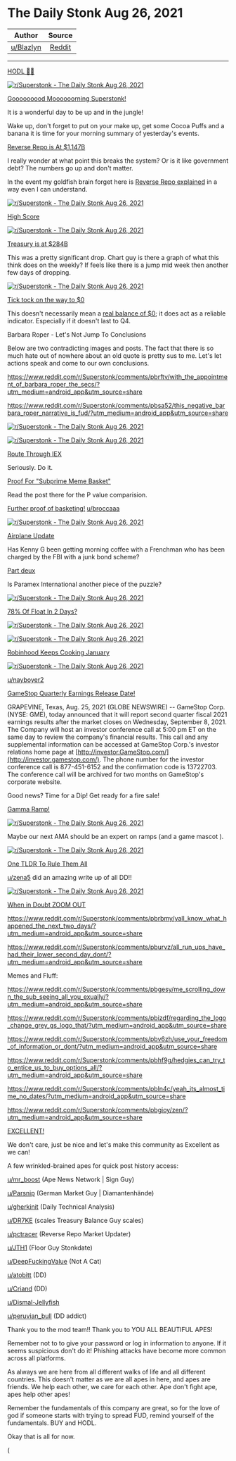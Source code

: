 The Daily Stonk Aug 26, 2021
============================

| Author       | Source       | 
| :-------------: |:-------------:|
|  [u/Blazlyn](https://www.reddit.com/user/Blazlyn/) | [Reddit](https://www.reddit.com/r/Superstonk/comments/pbx6zz/the_daily_stonk_aug_26_2021/) | 

---

[HODL 💎🙌](https://www.reddit.com/r/Superstonk/search?q=flair_name%3A%22HODL%20%F0%9F%92%8E%F0%9F%99%8C%22&restrict_sr=1)

[![r/Superstonk - The Daily Stonk Aug 26, 2021](https://preview.redd.it/qgty3clpkoj71.png?width=1600&format=png&auto=webp&s=9196dc6773297e5523e2809f156f6d546cd71537)](https://preview.redd.it/qgty3clpkoj71.png?width=1600&format=png&auto=webp&s=9196dc6773297e5523e2809f156f6d546cd71537)

[Gooooooood Moooooorning Superstonk!](https://www.youtube.com/watch?v=AwSra5p8MDw)

It is a wonderful day to be up and in the jungle!

Wake up, don't forget to put on your make up, get some Cocoa Puffs and a banana it is time for your morning summary of yesterday's events.

[Reverse Repo is At $1,147B](https://www.reddit.com/r/Superstonk/comments/pbfrb6/daily_reverse_repo_update_0825_1147089b_new_record/)

I really wonder at what point this breaks the system? Or is it like government debt? The numbers go up and don't matter.

In the event my goldfish brain forget here is [Reverse Repo explained](https://www.reddit.com/r/Superstonk/comments/owwk1p/the_rrp_number_is_incredible_but_what_does_it/h7iv86i/?context=3) in a way even I can understand.

[![r/Superstonk - The Daily Stonk Aug 26, 2021](https://preview.redd.it/gqhi90ulloj71.png?width=700&format=png&auto=webp&s=dfb2c761c5a67dad83c3ee0a7265a77872b34ad5)](https://preview.redd.it/gqhi90ulloj71.png?width=700&format=png&auto=webp&s=dfb2c761c5a67dad83c3ee0a7265a77872b34ad5)

[High Score](https://www.reddit.com/r/Superstonk/comments/pbfsxf/reverse_repo_new_high_score_back_like_we_never/?utm_medium=android_app&utm_source=share)

[![r/Superstonk - The Daily Stonk Aug 26, 2021](https://preview.redd.it/2bjcdakmloj71.jpg?width=960&format=pjpg&auto=webp&s=075e115c9058287a7df5e27a63f382acce22b36d)](https://preview.redd.it/2bjcdakmloj71.jpg?width=960&format=pjpg&auto=webp&s=075e115c9058287a7df5e27a63f382acce22b36d)

[Treasury is at $284B](https://www.reddit.com/r/Superstonk/comments/pbj3s8/daily_treasury_balance_for_0824_284b_33b/)

This was a pretty significant drop. Chart guy is there a graph of what this think does on the weekly? If feels like there is a jump mid week then another few days of dropping.

[![r/Superstonk - The Daily Stonk Aug 26, 2021](https://preview.redd.it/czp0ad5vloj71.png?width=960&format=png&auto=webp&s=4154a5377ad87aaba36932c385f45ef3eea60d64)](https://preview.redd.it/czp0ad5vloj71.png?width=960&format=png&auto=webp&s=4154a5377ad87aaba36932c385f45ef3eea60d64)

[Tick tock on the way to $0](https://www.reddit.com/r/Superstonk/comments/p5potn/treasury_balance_prediction_new_linear_bankruptcy/)

This doesn't necessarily mean a [real balance of $0](https://www.reddit.com/r/Superstonk/comments/p5sv1z/correction_the_us_treasury_is_not_running_out_of/?utm_medium=android_app&utm_source=share); it does act as a reliable indicator. Especially if it doesn't last to Q4.

Barbara Roper - Let's Not Jump To Conclusions

Below are two contradicting images and posts. The fact that there is so much hate out of nowhere about an old quote is pretty sus to me. Let's let actions speak and come to our own conclusions.

<https://www.reddit.com/r/Superstonk/comments/pbrftv/with_the_appointment_of_barbara_roper_the_secs/?utm_medium=android_app&utm_source=share>

<https://www.reddit.com/r/Superstonk/comments/pbsa52/this_negative_barbara_roper_narrative_is_fud/?utm_medium=android_app&utm_source=share>

[![r/Superstonk - The Daily Stonk Aug 26, 2021](https://preview.redd.it/5djs5gn1moj71.jpg?width=1080&format=pjpg&auto=webp&s=133c909c386cfd38be16c8f8d78f80dd2a3d352b)](https://preview.redd.it/5djs5gn1moj71.jpg?width=1080&format=pjpg&auto=webp&s=133c909c386cfd38be16c8f8d78f80dd2a3d352b)

[![r/Superstonk - The Daily Stonk Aug 26, 2021](https://preview.redd.it/hm887hxyloj71.jpg?width=640&format=pjpg&auto=webp&s=17378c740e419d8e6cd3e6876eed2f9b241b13f3)](https://preview.redd.it/hm887hxyloj71.jpg?width=640&format=pjpg&auto=webp&s=17378c740e419d8e6cd3e6876eed2f9b241b13f3)

[Route Through IEX](https://www.youtube.com/watch?v=SLNySV4OQfk)

Seriously. Do it.

[Proof For "Subprime Meme Basket"](https://www.reddit.com/r/Superstonk/comments/pbshru/irrefutable_proof_of_ucriands_subprime_meme/?utm_medium=android_app&utm_source=share)

Read the post there for the P value comparision.

[Further proof of basketing!](https://www.reddit.com/r/Superstonk/comments/pbibrk/the_start_of_the_swaps_packaging_meme_stocks_up/?utm_medium=android_app&utm_source=share) [u/broccaaa](https://www.reddit.com/u/broccaaa/)

[![r/Superstonk - The Daily Stonk Aug 26, 2021](https://preview.redd.it/ztve982rmoj71.png?width=4503&format=png&auto=webp&s=dbf3a490f710390959702bab862b4d1c29a7e3ec)](https://preview.redd.it/ztve982rmoj71.png?width=4503&format=png&auto=webp&s=dbf3a490f710390959702bab862b4d1c29a7e3ec)

[Airplane Update](https://www.reddit.com/r/Superstonk/comments/pbnw2c/something_interesting_has_arisen_from_the_vpcba/?utm_medium=android_app&utm_source=share)

Has Kenny G been getting morning coffee with a Frenchman who has been charged by the FBI with a junk bond scheme?

[Part deux](https://www.reddit.com/r/Superstonk/comments/pbr8nw/tldr_odd_connection_between_aviation_paths_of_kg/?utm_source=share&utm_medium=ios_app&utm_name=iossmf)

Is Paramex International another piece of the puzzle?

[![r/Superstonk - The Daily Stonk Aug 26, 2021](https://preview.redd.it/76fz2ux7noj71.jpg?width=1552&format=pjpg&auto=webp&s=11af4600711366cab8247eb993179cf514a149bc)](https://preview.redd.it/76fz2ux7noj71.jpg?width=1552&format=pjpg&auto=webp&s=11af4600711366cab8247eb993179cf514a149bc)

[78% Of Float In 2 Days?](https://www.reddit.com/r/Superstonk/comments/pbkajd/in_the_last_2_days_a_total_volume_of_2741m_shares/?utm_medium=android_app&utm_source=share)

[![r/Superstonk - The Daily Stonk Aug 26, 2021](https://preview.redd.it/lg38w94nnoj71.jpg?width=828&format=pjpg&auto=webp&s=875aac0df2ce34b4d2289cd77aa089a46f859d44)](https://preview.redd.it/lg38w94nnoj71.jpg?width=828&format=pjpg&auto=webp&s=875aac0df2ce34b4d2289cd77aa089a46f859d44)

[![r/Superstonk - The Daily Stonk Aug 26, 2021](https://preview.redd.it/snwzqbipnoj71.jpg?width=318&format=pjpg&auto=webp&s=e969298a748de6bcf18d1b75bfe7665018650e6b)](https://preview.redd.it/snwzqbipnoj71.jpg?width=318&format=pjpg&auto=webp&s=e969298a748de6bcf18d1b75bfe7665018650e6b)

[Robinhood Keeps Cooking January](https://www.reddit.com/r/Superstonk/comments/pbhj00/the_crooks_keep_cookin_like_nobody_is_lookin/?utm_medium=android_app&utm_source=share)

[![r/Superstonk - The Daily Stonk Aug 26, 2021](https://preview.redd.it/aovs3q9vnoj71.png?width=998&format=png&auto=webp&s=64f4bc620420aba487b1ffab47fd4cd9782c5ced)](https://preview.redd.it/aovs3q9vnoj71.png?width=998&format=png&auto=webp&s=64f4bc620420aba487b1ffab47fd4cd9782c5ced)

[u/nayboyer2](https://www.reddit.com/u/nayboyer2/)

[GameStop Quarterly Earnings Release Date!](https://www.reddit.com/r/Superstonk/comments/pbj81a/gamestop_announces_second_quarter_fiscal_2021/?utm_medium=android_app&utm_source=share)

GRAPEVINE, Texas, Aug. 25, 2021 (GLOBE NEWSWIRE) -- GameStop Corp. (NYSE: GME), today announced that it will report second quarter fiscal 2021 earnings results after the market closes on Wednesday, September 8, 2021. The Company will host an investor conference call at 5:00 pm ET on the same day to review the company's financial results. This call and any supplemental information can be accessed at GameStop Corp.'s investor relations home page at [http://investor.GameStop.com/](http://investor.gamestop.com/). The phone number for the investor conference call is 877-451-6152 and the confirmation code is 13722703. The conference call will be archived for two months on GameStop's corporate website.

Good news? Time for a Dip! Get ready for a fire sale!

[Gamma Ramp!](https://www.reddit.com/r/Superstonk/comments/pbqk1g/so_are_we_going_to_talk_about_the_gamma_ramp_at/?utm_medium=android_app&utm_source=share)

[![r/Superstonk - The Daily Stonk Aug 26, 2021](https://preview.redd.it/ldaxtgi7ooj71.jpg?width=960&format=pjpg&auto=webp&s=c5a432f477d1ac314c1fd783b2281a9d04a9af58)](https://preview.redd.it/ldaxtgi7ooj71.jpg?width=960&format=pjpg&auto=webp&s=c5a432f477d1ac314c1fd783b2281a9d04a9af58)

Maybe our next AMA should be an expert on ramps (and a game mascot ).

[![r/Superstonk - The Daily Stonk Aug 26, 2021](https://preview.redd.it/wjac0oqiooj71.jpg?width=1600&format=pjpg&auto=webp&s=7bf258feabfc31144c078a753e5a139a22bd5137)](https://preview.redd.it/wjac0oqiooj71.jpg?width=1600&format=pjpg&auto=webp&s=7bf258feabfc31144c078a753e5a139a22bd5137)

[One TLDR To Rule Them All](https://www.reddit.com/r/Superstonk/comments/pborp7/i_wrote_a_tldr_for_every_recent_dd_i_could_find/?utm_medium=android_app&utm_source=share)

[u/zena5](https://www.reddit.com/u/zena5/) did an amazing write up of all DD!!

[![r/Superstonk - The Daily Stonk Aug 26, 2021](https://preview.redd.it/b6gjqn1qooj71.png?width=634&format=png&auto=webp&s=d48b69f155c799bab5b60daaa15ce54bc857222d)](https://preview.redd.it/b6gjqn1qooj71.png?width=634&format=png&auto=webp&s=d48b69f155c799bab5b60daaa15ce54bc857222d)

[When in Doubt ZOOM OUT](https://www.reddit.com/r/Superstonk/comments/p7xy7z/that_1_year_chart_tells_a_story_of_success_be/)

<https://www.reddit.com/r/Superstonk/comments/pbrbmy/yall_know_what_happened_the_next_two_days/?utm_medium=android_app&utm_source=share>

<https://www.reddit.com/r/Superstonk/comments/pburvz/all_run_ups_have_had_their_lower_second_day_dont/?utm_medium=android_app&utm_source=share>

Memes and Fluff:

<https://www.reddit.com/r/Superstonk/comments/pbgesy/me_scrolling_down_the_sub_seeing_all_you_exually/?utm_medium=android_app&utm_source=share>

<https://www.reddit.com/r/Superstonk/comments/pbizdf/regarding_the_logo_change_grey_gs_logo_that/?utm_medium=android_app&utm_source=share>

<https://www.reddit.com/r/Superstonk/comments/pbv6zh/use_your_freedom_of_information_or_dont/?utm_medium=android_app&utm_source=share>

<https://www.reddit.com/r/Superstonk/comments/pbhf9g/hedgies_can_try_to_entice_us_to_buy_options_all/?utm_medium=android_app&utm_source=share>

<https://www.reddit.com/r/Superstonk/comments/pbln4c/yeah_its_almost_time_no_dates/?utm_medium=android_app&utm_source=share>

<https://www.reddit.com/r/Superstonk/comments/pbgioy/zen/?utm_medium=android_app&utm_source=share>

[EXCELLENT!](https://giphy.com/gifs/ifc-80s-bill-and-ted-excellet-l46CDHTqbmnGZyxKo)

We don't care, just be nice and let's make this community as Excellent as we can!

A few wrinkled-brained apes for quick post history access:

[u/mr_boost](https://www.reddit.com/u/mr_boost/) (Ape News Network | Sign Guy)

[u/Parsnip](https://www.reddit.com/u/Parsnip/) (German Market Guy | Diamantenhände)

[u/gherkinit](https://www.reddit.com/u/gherkinit/) (Daily Technical Analysis)

[u/DR7KE](https://www.reddit.com/u/DR7KE/) (scales Treasury Balance Guy scales)

[u/pctracer](https://www.reddit.com/u/pctracer/) (Reverse Repo Market Updater)

[u/JTH1](https://www.reddit.com/u/JTH1/) (Floor Guy Stonkdate)

[u/DeepFuckingValue](https://www.reddit.com/u/DeepFuckingValue/) (Not A Cat)

[u/atobitt](https://www.reddit.com/u/atobitt/) (DD)

[u/Criand](https://www.reddit.com/u/Criand/) (DD)

[u/Dismal-Jellyfish](https://www.reddit.com/u/Dismal-Jellyfish/)

[u/peruvian_bull](https://www.reddit.com/u/peruvian_bull/) (DD addict)

Thank you to the mod team!! Thank you to YOU ALL BEAUTIFUL APES!

Remember not to to give your password or log in information to anyone. If it seems suspicious don't do it! Phishing attacks have become more common across all platforms.

As always we are here from all different walks of life and all different countries. This doesn't matter as we are all apes in here, and apes are friends. We help each other, we care for each other. Ape don't fight ape, apes help other apes!

Remember the fundamentals of this company are great, so for the love of god if someone starts with trying to spread FUD, remind yourself of the fundamentals. BUY and HODL.

Okay that is all for now.

(
